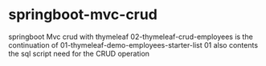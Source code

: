 # springboot-mvc-crud
springboot Mvc crud with thymeleaf 
02-thymeleaf-crud-employees is the continuation of 01-thymeleaf-demo-employees-starter-list
01 also contents the sql script need for the CRUD operation 
